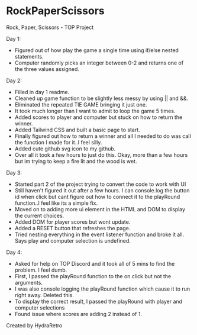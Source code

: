 # RockPaperScissors
Rock, Paper, Scissors - TOP Project

Day 1: 
- Figured out of how play the game a single time using if/else nested statements. 
- Computer randomly picks an integer between 0-2 and returns one of the three values assigned.

Day 2: 
- Filled in day 1 readme. 
- Cleaned up game function to be slightly less messy by using || and &&. 
- Eliminated the repeated TIE GAME bringing it just one. 
- It took much longer than I want to admit to loop the game 5 times. 
- Added scores to player and computer but stuck on how to return the winner.
- Added Tailwind CSS and built a basic page to start.
- Finally figured out how to return a winner and all I needed to do was call the function I made for it..I feel silly.
- Added cute github svg icon to my github.
- Over all it took a few hours to just do this. Okay, more than a few hours but im trying to keep a fire lit and the wood is wet.

Day 3:
- Started part 2 of the project trying to convert the code to work with UI
- Still haven't figured it out after a few hours. I can console.log the button id when click but cant figure out how to connect it to the playRound function..I feel like its a simple fix.
- Moved on to adding more ui element in the HTML and DOM to display the current choices.
- Added DOM for player scores but wont update.
- Added a RESET button that refreshes the page.
- Tried nesting everything in the event listener function and broke it all. Says play and computer selection is undefined.

Day 4: 
- Asked for help on TOP Discord and it took all of 5 mins to find the problem. I feel dumb.
- First, I passed the playRound function to the on click but not the arguments.
- I was also console logging the playRound function which cause it to run right away. Deleted this.
- To display the correct result, I passed the playRound with player and computer selections
- Found issue where scores are adding 2 instead of 1.

Created by HydraRetro